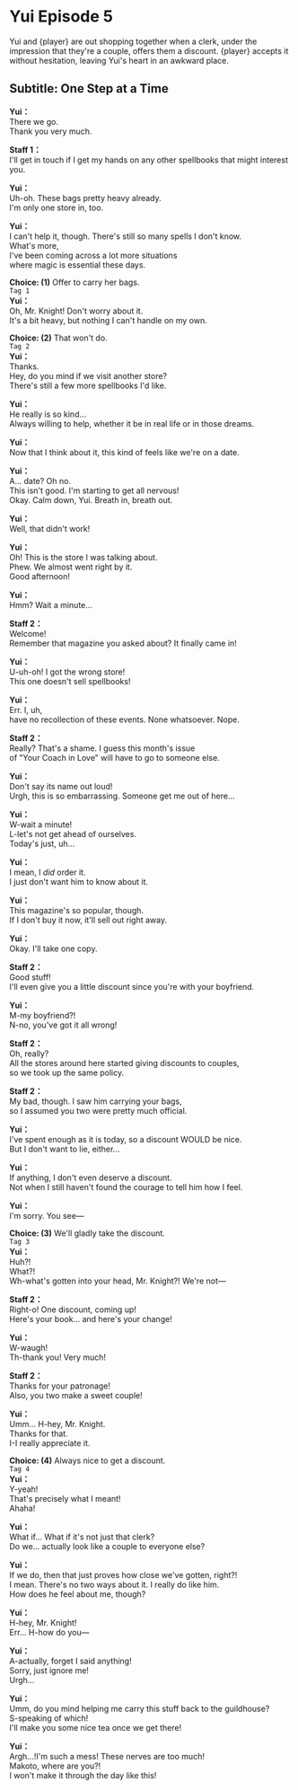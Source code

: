 # Yui Episode 5
Yui and {player} are out shopping together when a clerk, under the impression that they're a couple, offers them a discount. {player} accepts it without hesitation, leaving Yui's heart in an awkward place.
  
## Subtitle: One Step at a Time
  
**Yui：**  
There we go.  
Thank you very much.  
  
**Staff 1：**  
I'll get in touch if I get my hands on any other spellbooks that might interest you.  
  
**Yui：**  
Uh-oh. These bags pretty heavy already.  
I'm only one store in, too.  
  
**Yui：**  
I can't help it, though. There's still so many spells I don't know.  
What's more,  
I've been coming across a lot more situations  
where magic is essential these days.  
  
**Choice: (1)**  Offer to carry her bags.  
`Tag 1`  
**Yui：**  
Oh, Mr. Knight! Don't worry about it.  
It's a bit heavy, but nothing I can't handle on my own.  
  
**Choice: (2)**  That won't do.  
`Tag 2`  
**Yui：**  
Thanks.  
Hey, do you mind if we visit another store?  
There's still a few more spellbooks I'd like.  
  
**Yui：**  
He really is so kind...  
Always willing to help, whether it be in real life or in those dreams.  
  
**Yui：**  
Now that I think about it, this kind of feels like we're on a date.  
  
**Yui：**  
A... date? Oh no.  
This isn't good. I'm starting to get all nervous!  
Okay. Calm down, Yui. Breath in, breath out.  
  
**Yui：**  
Well, that didn't work!  
  
**Yui：**  
Oh! This is the store I was talking about.  
Phew. We almost went right by it.  
Good afternoon!  
  
**Yui：**  
Hmm? Wait a minute...  
  
**Staff 2：**  
Welcome!  
Remember that magazine you asked about? It finally came in!  
  
**Yui：**  
U-uh-oh! I got the wrong store!  
This one doesn't sell spellbooks!  
  
**Yui：**  
Err. I, uh,  
have no recollection of these events. None whatsoever. Nope.  
  
**Staff 2：**  
Really? That's a shame. I guess this month's issue  
of \"Your Coach in Love\" will have to go to someone else.  
  
**Yui：**  
Don't say its name out loud!  
Urgh, this is so embarrassing. Someone get me out of here...  
  
**Yui：**  
W-wait a minute!  
L-let's not get ahead of ourselves.  
Today's just, uh...  
  
**Yui：**  
I mean, I *did* order it.  
I just don't want him to know about it.  
  
**Yui：**  
This magazine's so popular, though.  
If I don't buy it now, it'll sell out right away.  
  
**Yui：**  
Okay. I'll take one copy.  
  
**Staff 2：**  
Good stuff!  
I'll even give you a little discount since you're with your boyfriend.  
  
**Yui：**  
M-my boyfriend?!  
N-no, you've got it all wrong!  
  
**Staff 2：**  
Oh, really?  
 All the stores around here started giving discounts to couples,  
so we took up the same policy.  
  
**Staff 2：**  
My bad, though. I saw him carrying your bags,  
so I assumed you two were pretty much official.  
  
**Yui：**  
I've spent enough as it is today, so a discount WOULD be nice.  
But I don't want to lie, either...  
  
**Yui：**  
If anything, I don't even deserve a discount.  
Not when I still haven't found the courage to tell him how I feel.  
  
**Yui：**  
I'm sorry. You see—  
  
**Choice: (3)**  We'll gladly take the discount.  
`Tag 3`  
**Yui：**  
Huh?!  
 What?!  
Wh-what's gotten into your head, Mr. Knight?! We're not—  
  
**Staff 2：**  
Right-o! One discount, coming up!  
Here's your book... and here's your change!  
  
**Yui：**  
W-waugh!  
Th-thank you! Very much!  
  
**Staff 2：**  
Thanks for your patronage!  
Also, you two make a sweet couple!  
  
**Yui：**  
Umm... H-hey, Mr. Knight.  
Thanks for that.  
I-I really appreciate it.  
  
**Choice: (4)**  Always nice to get a discount.  
`Tag 4`  
**Yui：**  
Y-yeah!  
 That's precisely what I meant!  
Ahaha!  
  
**Yui：**  
What if... What if it's not just that clerk?  
Do we... actually look like a couple to everyone else?  
  
**Yui：**  
If we do, then that just proves how close we've gotten, right?!  
I mean. There's no two ways about it. I really do like him.  
How does he feel about me, though?  
  
**Yui：**  
H-hey, Mr. Knight!  
Err... H-how do you—  
  
**Yui：**  
A-actually, forget I said anything!  
Sorry, just ignore me!  
Urgh...  
  
**Yui：**  
Umm, do you mind helping me carry this stuff back to the guildhouse?  
S-speaking of which!  
I'll make you some nice tea once we get there!  
  
**Yui：**  
Argh...!I'm such a mess! These nerves are too much!  
Makoto, where are you?!  
I won't make it through the day like this!  

